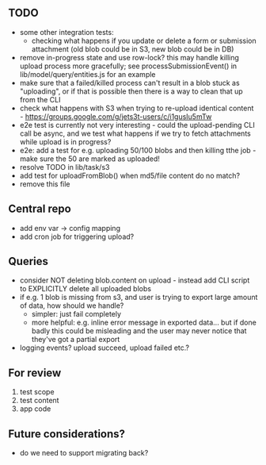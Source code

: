 ## TODO

* some other integration tests:
  * checking what happens if you update or delete a form or submission attachment (old blob could be in S3, new blob could be in DB)
* remove in-progress state and use row-lock?  this may handle killing upload process more gracefully; see processSubmissionEvent() in lib/model/query/entities.js for an example
* make sure that a failed/killed process can't result in a blob stuck as "uploading", or if that is possible then there is a way to clean that up from the CLI
* check what happens with S3 when trying to re-upload identical content - https://groups.google.com/g/jets3t-users/c/i1gusIu5mTw
* e2e test is currently not very interesting - could the upload-pending CLI call be async, and we test what happens if we try to fetch attachments while upload is in progress?
* e2e: add a test for e.g. uploading 50/100 blobs and then killing tthe job - make sure the 50 are marked as uploaded!
* resolve TODO in lib/task/s3
* add test for uploadFromBlob() when md5/file content do no match?
* remove this file

## Central repo

* add env var -> config mapping
* add cron job for triggering upload?

## Queries

* consider NOT deleting blob.content on upload - instead add CLI script to EXPLICITLY delete all uploaded blobs
* if e.g. 1 blob is missing from s3, and user is trying to export large amount of data, how should we handle?
  * simpler: just fail completely
  * more helpful: e.g. inline error message in exported data... but if done badly this could be misleading and the user may never notice that they've got a partial export
* logging events? upload succeed, upload failed etc.?

## For review

1. test scope
2. test content
3. app code

## Future considerations?

* do we need to support migrating back?
